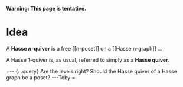 **Warning: This page is tentative.**

# Idea #

A **Hasse $n$-quiver** is a free [[n-poset]] on a [[Hasse n-graph]] ...

A Hasse $1$-quiver is, as usual, referred to simply as a **Hasse quiver**.

+-- {: .query}
Are the levels right?  Should the Hasse quiver of a Hasse graph be a poset?  ---Toby
=--
